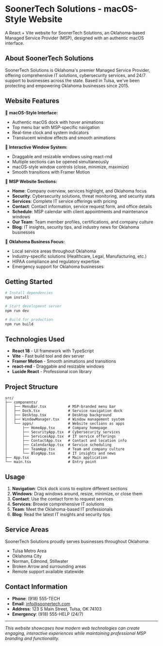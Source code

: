 # SoonerTech Solutions - macOS-Style Website

A React + Vite website for SoonerTech Solutions, an Oklahoma-based Managed Service Provider (MSP), designed with an authentic macOS interface.

## About SoonerTech Solutions

SoonerTech Solutions is Oklahoma's premier Managed Service Provider, offering comprehensive IT solutions, cybersecurity services, and 24/7 support to businesses across the state. Based in Tulsa, we've been protecting and empowering Oklahoma businesses since 2015.

## Website Features

🔹 **macOS-Style Interface:**
- Authentic macOS dock with hover animations
- Top menu bar with MSP-specific navigation
- Real-time clock and system indicators
- Translucent window effects and smooth animations

🔹 **Interactive Window System:**
- Draggable and resizable windows using react-rnd
- Multiple sections can be opened simultaneously
- macOS-style window controls (close, minimize, maximize)
- Smooth transitions with Framer Motion

🔹 **MSP Website Sections:**
- **Home**: Company overview, services highlight, and Oklahoma focus
- **Security**: Cybersecurity solutions, threat monitoring, and security stats
- **Services**: Complete IT service offerings with pricing
- **Contact**: Contact information, service request form, and office details
- **Schedule**: MSP calendar with client appointments and maintenance windows
- **Our Team**: Team member profiles, certifications, and company culture
- **Blog**: IT insights, security tips, and industry news for Oklahoma businesses

🔹 **Oklahoma Business Focus:**
- Local service areas throughout Oklahoma
- Industry-specific solutions (Healthcare, Legal, Manufacturing, etc.)
- HIPAA compliance and regulatory expertise
- Emergency support for Oklahoma businesses

## Getting Started

```bash
# Install dependencies
npm install

# Start development server
npm run dev

# Build for production
npm run build
```

## Technologies Used

- **React 18** - UI framework with TypeScript
- **Vite** - Fast build tool and dev server
- **Framer Motion** - Smooth animations and transitions
- **react-rnd** - Draggable and resizable windows
- **Lucide React** - Professional icon library

## Project Structure

```
src/
├── components/
│   ├── MenuBar.tsx          # MSP-branded menu bar
│   ├── Dock.tsx             # Service navigation dock
│   ├── Desktop.tsx          # Desktop background
│   ├── WindowManager.tsx    # Window management system
│   └── apps/                # Website sections as apps
│       ├── HomeApp.tsx      # Company homepage
│       ├── SecurityApp.tsx  # Cybersecurity services
│       ├── ServicesApp.tsx  # IT service offerings
│       ├── ContactApp.tsx   # Contact and location info
│       ├── CalendarApp.tsx  # Service scheduling
│       ├── TeamApp.tsx      # Team and company culture
│       └── BlogApp.tsx      # IT insights and news
├── App.tsx                  # Main application
└── main.tsx                 # Entry point
```

## Usage

1. **Navigation**: Click dock icons to explore different sections
2. **Windows**: Drag windows around, resize, minimize, or close them
3. **Contact**: Use the contact form to request services
4. **Services**: Browse comprehensive IT solutions
5. **Team**: Meet the Oklahoma-based IT professionals
6. **Blog**: Read the latest IT insights and security tips

## Service Areas

SoonerTech Solutions proudly serves businesses throughout Oklahoma:
- Tulsa Metro Area
- Oklahoma City
- Norman, Edmond, Stillwater
- Broken Arrow and surrounding areas
- Remote support available statewide

## Contact Information

- **Phone**: (918) 555-TECH
- **Email**: info@soonertech.com
- **Address**: 123 S Main Street, Tulsa, OK 74103
- **Emergency**: (918) 555-HELP (24/7)

---

*This website showcases how modern web technologies can create engaging, interactive experiences while maintaining professional MSP branding and functionality.*